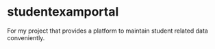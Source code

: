 # studentexamportal
For my project that provides a platform to maintain student related data conveniently.
